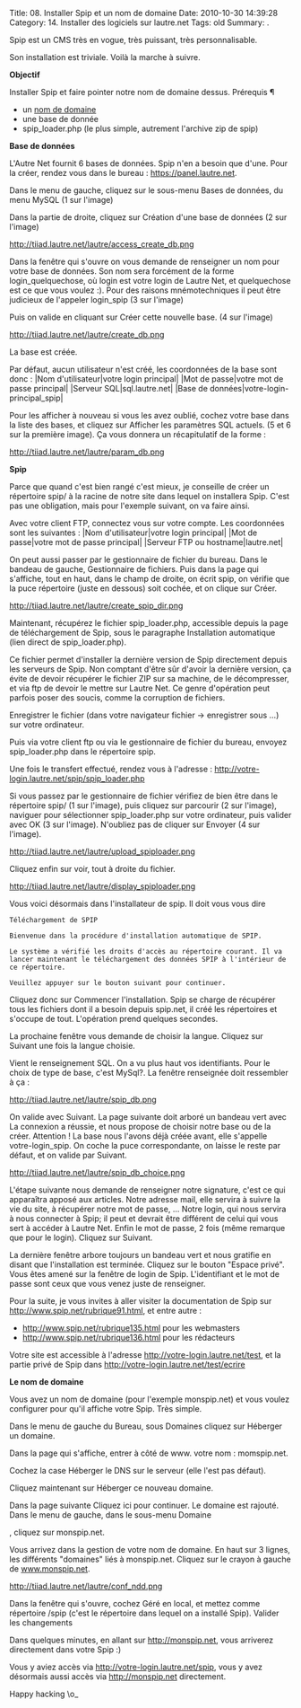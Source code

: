 Title: 08. Installer Spip et un nom de domaine 
Date: 2010-10-30 14:39:28
Category: 14. Installer des logiciels sur lautre.net
Tags: old
Summary:  . 

Spip est un CMS très en vogue, très puissant, très personnalisable.

Son installation est triviale. Voilà la marche à suivre.

**Objectif** 

Installer Spip et faire pointer notre nom de domaine dessus.
Prérequis ¶
- un [nom de domaine](https://aide.lautre.net/wiki/TrucsEtAstuces/Dns/ServeursDnsDeLautreNet) 
- une base de donnée 
- spip_loader.php (le plus simple, autrement l'archive zip de spip) 

**Base de données**

L'Autre Net fournit 6 bases de données. Spip n'en a besoin que d'une. Pour la créer, rendez vous dans le bureau : https://panel.lautre.net.

Dans le menu de gauche, cliquez sur le sous-menu Bases de données, du menu MySQL (1 sur l'image)

Dans la partie de droite, cliquez sur Création d'une base de données (2 sur l'image)

http://tiiad.lautre.net/lautre/access_create_db.png

Dans la fenêtre qui s'ouvre on vous demande de renseigner un nom pour votre base de données. Son nom sera forcément de la forme login_quelquechose, où login est votre login de Lautre Net, et quelquechose est ce que vous voulez :). Pour des raisons mnémotechniques il peut être judicieux de l'appeler login_spip (3 sur l'image)

Puis on valide en cliquant sur Créer cette nouvelle base. (4 sur l'image)

http://tiiad.lautre.net/lautre/create_db.png

La base est créée.

Par défaut, aucun utilisateur n'est créé, les coordonnées de la base sont donc :
|Nom d'utilisateur|votre login principal|
|Mot de passe|votre mot de passe principal|
|Serveur SQL|sql.lautre.net|
|Base de données|votre-login-principal_spip|

Pour les afficher à nouveau si vous les avez oublié, cochez votre base dans la liste des bases, et cliquez sur Afficher les paramètres SQL actuels. (5 et 6 sur la première image). Ça vous donnera un récapitulatif de la forme :

http://tiiad.lautre.net/lautre/param_db.png

**Spip** 


Parce que quand c'est bien rangé c'est mieux, je conseille de créer un répertoire spip/ à la racine de notre site dans lequel on installera Spip. C'est pas une obligation, mais pour l'exemple suivant, on va faire ainsi.

Avec votre client FTP, connectez vous sur votre compte. Les coordonnées sont les suivantes :
|Nom d'utilisateur|votre login principal|
|Mot de passe|votre mot de passe principal|
|Serveur FTP ou hostname|lautre.net|


On peut aussi passer par le gestionnaire de fichier du bureau. Dans le bandeau de gauche, Gestionnaire de fichiers. Puis dans la page qui s'affiche, tout en haut, dans le champ de droite, on écrit spip, on vérifie que la puce répertoire (juste en dessous) soit cochée, et on clique sur Créer.

http://tiiad.lautre.net/lautre/create_spip_dir.png

Maintenant, récupérez le fichier spip_loader.php, accessible depuis la page de téléchargement de Spip, sous le paragraphe Installation automatique (lien direct de spip_loader.php).

Ce fichier permet d'installer la dernière version de Spip directement depuis les serveurs de Spip. Non comptant d'être sûr d'avoir la dernière version, ça évite de devoir récupérer le fichier ZIP sur sa machine, de le décompresser, et via ftp de devoir le mettre sur Lautre Net. Ce genre d'opération peut parfois poser des soucis, comme la corruption de fichiers.

Enregistrer le fichier (dans votre navigateur fichier -> enregistrer sous ...) sur votre ordinateur.

Puis via votre client ftp ou via le gestionnaire de fichier du bureau, envoyez spip_loader.php dans le répertoire spip.

Une fois le transfert effectué, rendez vous à l'adresse : http://votre-login.lautre.net/spip/spip_loader.php

Si vous passez par le gestionnaire de fichier vérifiez de bien être dans le répertoire spip/ (1 sur l'image), puis cliquez sur parcourir (2 sur l'image), naviguer pour sélectionner spip_loader.php sur votre ordinateur, puis valider avec OK (3 sur l'image). N'oubliez pas de cliquer sur Envoyer (4 sur l'image).

http://tiiad.lautre.net/lautre/upload_spiploader.png

Cliquez enfin sur voir, tout à droite du fichier.

http://tiiad.lautre.net/lautre/display_spiploader.png

Vous voici désormais dans l'installateur de spip. Il doit vous vous dire

    Téléchargement de SPIP

    Bienvenue dans la procédure d'installation automatique de SPIP.

    Le système a vérifié les droits d'accès au répertoire courant. Il va lancer maintenant le téléchargement des données SPIP à l'intérieur de ce répertoire.

    Veuillez appuyer sur le bouton suivant pour continuer.

Cliquez donc sur Commencer l'installation. Spip se charge de récupérer tous les fichiers dont il a besoin depuis spip.net, il créé les répertoires et s'occupe de tout. L'opération prend quelques secondes.

La prochaine fenêtre vous demande de choisir la langue. Cliquez sur Suivant une fois la langue choisie.

Vient le renseignement SQL. On a vu plus haut vos identifiants. Pour le choix de type de base, c'est MySql?. La fenêtre renseignée doit ressembler à ça :

http://tiiad.lautre.net/lautre/spip_db.png

On valide avec Suivant. La page suivante doit arboré un bandeau vert avec La connexion a réussie, et nous propose de choisir notre base ou de la créer. Attention ! La base nous l'avons déjà créée avant, elle s'appelle votre-login_spip. On coche la puce correspondante, on laisse le reste par défaut, et on valide par Suivant.

http://tiiad.lautre.net/lautre/spip_db_choice.png

L'étape suivante nous demande de renseigner notre signature, c'est ce qui apparaîtra apposé aux articles. Notre adresse mail, elle servira à suivre la vie du site, à récupérer notre mot de passe, ... Notre login, qui nous servira à nous connecter à Spip; il peut et devrait être différent de celui qui vous sert à accéder à Lautre Net. Enfin le mot de passe, 2 fois (même remarque que pour le login). Cliquez sur Suivant.

La dernière fenêtre arbore toujours un bandeau vert et nous gratifie en disant que l'installation est terminée. Cliquez sur le bouton "Espace privé". Vous êtes amené sur la fenêtre de login de Spip. L'identifiant et le mot de passe sont ceux que vous venez juste de renseigner.

Pour la suite, je vous invites à aller visiter la documentation de Spip sur http://www.spip.net/rubrique91.html, et entre autre :

- http://www.spip.net/rubrique135.html pour les webmasters 
- http://www.spip.net/rubrique136.html pour les rédacteurs 

Votre site est accessible à l'adresse http://votre-login.lautre.net/test, et la partie privé de Spip dans http://votre-login.lautre.net/test/ecrire


**Le nom de domaine** 

Vous avez un nom de domaine (pour l'exemple monspip.net) et vous voulez configurer pour qu'il affiche votre Spip. Très simple.

Dans le menu de gauche du Bureau, sous Domaines cliquez sur Héberger un domaine.

Dans la page qui s'affiche, entrer à côté de www. votre nom : momspip.net.

Cochez la case Héberger le DNS sur le serveur (elle l'est pas défaut).

Cliquez maintenant sur Héberger ce nouveau domaine.

Dans la page suivante Cliquez ici pour continuer. Le domaine est rajouté. Dans le menu de gauche, dans le sous-menu Domaine

, cliquez sur monspip.net.

Vous arrivez dans la gestion de votre nom de domaine. En haut sur 3 lignes, les différents "domaines" liés à monspip.net. Cliquez sur le crayon à gauche de www.monspip.net.

http://tiiad.lautre.net/lautre/conf_ndd.png

Dans la fenêtre qui s'ouvre, cochez Géré en local, et mettez comme répertoire /spip (c'est le répertoire dans lequel on a installé Spip). Valider les changements

Dans quelques minutes, en allant sur http://monspip.net, vous arriverez directement dans votre Spip :)

Vous y aviez accès via http://votre-login.lautre.net/spip, vous y avez désormais aussi accès via http://monspip.net directement.

Happy hacking \o_ 